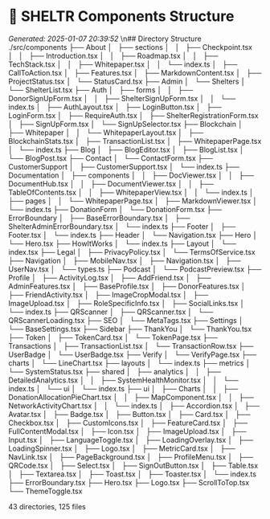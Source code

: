 # 🌳 SHELTR Components Structure
*Generated: 2025-01-07 20:39:52*
\n## Directory Structure
./src/components
├── About
│   ├── sections
│   │   ├── Checkpoint.tsx
│   │   ├── Introduction.tsx
│   │   ├── Roadmap.tsx
│   │   ├── TechStack.tsx
│   │   ├── Whitepaper.tsx
│   │   └── index.ts
│   ├── CallToAction.tsx
│   ├── Features.tsx
│   ├── MarkdownContent.tsx
│   ├── ProjectStatus.tsx
│   └── StatusCard.tsx
├── Admin
│   └── Shelters
│       └── ShelterList.tsx
├── Auth
│   ├── forms
│   │   ├── DonorSignUpForm.tsx
│   │   ├── ShelterSignUpForm.tsx
│   │   └── index.ts
│   ├── AuthLayout.tsx
│   ├── LoginButton.tsx
│   ├── LoginForm.tsx
│   ├── RequireAuth.tsx
│   ├── ShelterRegistrationForm.tsx
│   ├── SignUpForm.tsx
│   └── SignUpSelector.tsx
├── Blockchain
│   ├── Whitepaper
│   │   └── WhitepaperLayout.tsx
│   ├── BlockchainStats.tsx
│   ├── TransactionList.tsx
│   ├── WhitepaperPage.tsx
│   └── index.ts
├── Blog
│   ├── BlogEditor.tsx
│   ├── BlogList.tsx
│   └── BlogPost.tsx
├── Contact
│   └── ContactForm.tsx
├── CustomerSupport
│   ├── CustomerSupport.tsx
│   └── index.ts
├── Documentation
│   ├── components
│   │   ├── DocViewer.tsx
│   │   ├── DocumentHub.tsx
│   │   ├── DocumentViewer.tsx
│   │   ├── TableOfContents.tsx
│   │   ├── WhitepaperView.tsx
│   │   └── index.ts
│   ├── pages
│   │   └── WhitepaperPage.tsx
│   ├── MarkdownViewer.tsx
│   └── index.ts
├── DonationForm
│   └── DonationForm.tsx
├── ErrorBoundary
│   ├── BaseErrorBoundary.tsx
│   ├── ShelterAdminErrorBoundary.tsx
│   └── index.ts
├── Footer
│   ├── Footer.tsx
│   └── index.ts
├── Header
│   └── Navigation.tsx
├── Hero
│   └── Hero.tsx
├── HowItWorks
│   └── index.ts
├── Layout
│   └── index.tsx
├── Legal
│   ├── PrivacyPolicy.tsx
│   └── TermsOfService.tsx
├── Navigation
│   ├── MobileNav.tsx
│   ├── Navigation.tsx
│   ├── UserNav.tsx
│   └── types.ts
├── Podcast
│   └── PodcastPreview.tsx
├── Profile
│   ├── ActivityLog.tsx
│   ├── AddFriend.tsx
│   ├── AdminFeatures.tsx
│   ├── BaseProfile.tsx
│   ├── DonorFeatures.tsx
│   ├── FriendActivity.tsx
│   ├── ImageCropModal.tsx
│   ├── ImageUpload.tsx
│   ├── RoleSpecificInfo.tsx
│   ├── SocialLinks.tsx
│   └── index.ts
├── QRScanner
│   ├── QRScanner.tsx
│   └── QRScannerLoading.tsx
├── SEO
│   └── MetaTags.tsx
├── Settings
│   └── BaseSettings.tsx
├── Sidebar
├── ThankYou
│   └── ThankYou.tsx
├── Token
│   ├── TokenCard.tsx
│   └── TokenPage.tsx
├── Transactions
│   ├── TransactionList.tsx
│   └── TransactionRow.tsx
├── UserBadge
│   └── UserBadge.tsx
├── Verify
│   └── VerifyPage.tsx
├── charts
│   └── LineChart.tsx
├── layouts
│   └── index.ts
├── metrics
│   └── SystemStatus.tsx
├── shared
│   ├── analytics
│   │   ├── DetailedAnalytics.tsx
│   │   ├── SystemHealthMonitor.tsx
│   │   └── index.ts
│   └── ui
│       └── index.ts
├── ui
│   ├── Charts
│   │   ├── DonationAllocationPieChart.tsx
│   │   ├── MapComponent.tsx
│   │   ├── NetworkActivityChart.tsx
│   │   └── index.ts
│   ├── Accordion.tsx
│   ├── Avatar.tsx
│   ├── Badge.tsx
│   ├── Button.tsx
│   ├── Card.tsx
│   ├── Checkbox.tsx
│   ├── CustomIcons.tsx
│   ├── FeatureCard.tsx
│   ├── FullContentModal.tsx
│   ├── Icon.tsx
│   ├── ImageUpload.tsx
│   ├── Input.tsx
│   ├── LanguageToggle.tsx
│   ├── LoadingOverlay.tsx
│   ├── LoadingSpinner.tsx
│   ├── Logo.tsx
│   ├── MetricCard.tsx
│   ├── NavLink.tsx
│   ├── PageBackground.tsx
│   ├── ProfileMenu.tsx
│   ├── QRCode.tsx
│   ├── Select.tsx
│   ├── SignOutButton.tsx
│   ├── Table.tsx
│   ├── Textarea.tsx
│   ├── Toast.tsx
│   ├── Toaster.tsx
│   └── index.ts
├── ErrorBoundary.tsx
├── Hero.tsx
├── Logo.tsx
├── ScrollToTop.tsx
└── ThemeToggle.tsx

43 directories, 125 files
